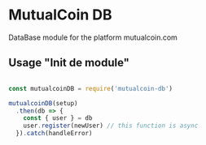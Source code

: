 # MutualCoin DB

DataBase module for the platform mutualcoin.com

## Usage "Init de module"

``` js

const mutualcoinDB = require('mutualcoin-db')

mutualcoinDB(setup)
  .then(db => {
    const { user } = db
    user.register(newUser) // this function is async
  }).catch(handleError)

```